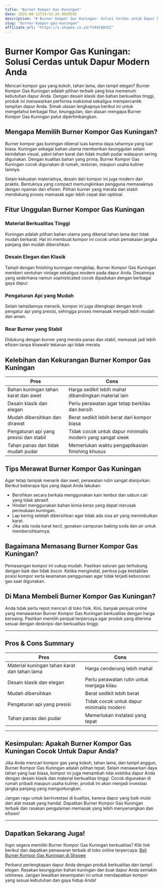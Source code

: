 ```yaml
---
title: "Burner Kompor Gas Kuningan"
date: 2025-08-12T14:53:24.995059Z
description: "# Burner Kompor Gas Kuningan: Solusi Cerdas untuk Dapur Modern Anda..."
slug: "burner-kompor-gas-kuningan"
affiliate_url: "https://s.shopee.co.id/7V44C68VX2"
---
```

# Burner Kompor Gas Kuningan: Solusi Cerdas untuk Dapur Modern Anda

Mencari kompor gas yang kokoh, tahan lama, dan tampil elegan? Burner Kompor Gas Kuningan adalah pilihan terbaik yang bisa memenuhi kebutuhan dapur Anda. Dengan desain klasik dan bahan berkualitas tinggi, produk ini menawarkan performa maksimal sekaligus mempercantik tampilan dapur Anda. Simak ulasan lengkapnya berikut ini untuk mengetahui berbagai fitur, keunggulan, dan alasan mengapa Burner Kompor Gas Kuningan patut dipertimbangkan.

## Mengapa Memilih Burner Kompor Gas Kuningan?

Burner kompor gas kuningan dikenal luas karena daya tahannya yang luar biasa. Kuningan sebagai bahan utama memberikan keunggulan selain keindahan visual, yakni tahan karat dan tidak mudah pudar walaupun sering digunakan. Dengan kualitas bahan yang prima, Burner Kompor Gas Kuningan cocok digunakan di rumah, restoran, maupun usaha kuliner lainnya.

Selain kekuatan materialnya, desain dari kompor ini juga modern dan praktis. Bentuknya yang compact memungkinkan pengguna memasaknya dengan nyaman dan efisien. Pilihan burner yang merata dan stabil mendukung proses memasak agar lebih cepat dan optimal.

## Fitur Unggulan Burner Kompor Gas Kuningan

### Material Berkualitas Tinggi  
Kuningan adalah pilihan bahan utama yang dikenal tahan lama dan tidak mudah berkarat. Hal ini membuat kompor ini cocok untuk pemakaian jangka panjang dan mudah dibersihkan.

### Desain Elegan dan Klasik  
Tampil dengan finishing kuningan mengkilap, Burner Kompor Gas Kuningan memberi sentuhan vintage sekaligus modern pada dapur Anda. Desainnya yang sederhana namun sophisticated cocok dipadukan dengan berbagai gaya dapur.

### Pengaturan Api yang Mudah  
Selain tampilannya menarik, kompor ini juga dilengkapi dengan knob pengatur api yang presisi, sehingga proses memasak menjadi lebih mudah dan aman.

### Rear Burner yang Stabil  
Didukung dengan burner yang merata panas dan stabil, memasak jadi lebih efisien tanpa khawatir tekanan api tidak merata.

## Kelebihan dan Kekurangan Burner Kompor Gas Kuningan

| **Pros** | **Cons** |
| --- | --- |
| Bahan kuningan tahan karat dan awet | Harga sedikit lebih mahal dibandingkan material lain |
| Desain klasik dan elegan | Perlu perawatan agar tetap berkilau dan bersih |
| Mudah dibersihkan dan dirawat | Berat sedikit lebih berat dari kompor biasa |
| Pengaturan api yang presisi dan stabil | Tidak cocok untuk dapur minimalis modern yang sangat sleek |
| Tahan panas dan tidak mudah pudar | Memerlukan waktu pengaplikasian finishing khusus |

## Tips Merawat Burner Kompor Gas Kuningan

Agar tetap tampak menarik dan awet, perawatan rutin sangat dianjurkan. Berikut beberapa tips yang dapat Anda lakukan:

- Bersihkan secara berkala menggunakan kain lembut dan sabun cair yang tidak abrasif.
- Hindari menggunakan bahan kimia keras yang dapat merusak permukaan kuningan.
- Lap kering setelah dibersihkan agar tidak ada sisa air yang menimbulkan karat.
- Jika ada noda karat kecil, gunakan campuran baking soda dan air untuk membersihkannya.

## Bagaimana Memasang Burner Kompor Gas Kuningan?

Pemasangan kompor ini cukup mudah. Pastikan saluran gas terhubung dengan baik dan tidak bocor. Ketika menginstal, periksa juga kestabilan posisi kompor serta keamanan penggunaan agar tidak terjadi kebocoran gas saat digunakan.

## Di Mana Membeli Burner Kompor Gas Kuningan?

Anda tidak perlu repot mencari di toko fisik. Kini, banyak penjual online yang menawarkan Burner Kompor Gas Kuningan berkualitas dengan harga bersaing. Pastikan memilih penjual terpercaya agar produk yang diterima sesuai dengan deskripsi dan berkualitas tinggi.

---

## Pros & Cons Summary

| **Pros** | **Cons** |
| --- | --- |
| Material kuningan tahan karat dan tahan lama | Harga cenderung lebih mahal |
| Desain klasik dan elegan | Perlu perawatan rutin untuk menjaga kilau |
| Mudah dibersihkan | Berat sedikit lebih berat |
| Pengaturan api yang presisi | Tidak cocok untuk dapur minimalis modern |
| Tahan panas dan pudar | Memerlukan instalasi yang tepat |

---

## Kesimpulan: Apakah Burner Kompor Gas Kuningan Cocok Untuk Dapur Anda?

Jika Anda mencari kompor gas yang kokoh, tahan lama, dan tampil anggun, Burner Kompor Gas Kuningan adalah pilihan tepat. Selain menawarkan daya tahan yang luar biasa, kompor ini juga menambah nilai estetika dapur Anda dengan desain klasik dan material berkualitas tinggi. Cocok digunakan di rumah pribadi maupun usaha kuliner, produk ini akan menjadi investasi jangka panjang yang menguntungkan.

Jangan ragu untuk berinvestasi di kualitas, karena dapur yang baik mulai dari alat masak yang handal. Dapatkan Burner Kompor Gas Kuningan terbaik dan rasakan pengalaman memasak yang lebih menyenangkan dan efisien!

---

## Dapatkan Sekarang Juga!

Ingin segera memiliki Burner Kompor Gas Kuningan berkualitas? Klik link berikut dan dapatkan penawaran terbaik di toko online terpercaya: [Beli Burner Kompor Gas Kuningan di Shopee](https://s.shopee.co.id/7V44C68VX2)

Perbarui perlengkapan dapur Anda dengan produk berkualitas dan tampil elegan. Rasakan keunggulan bahan kuningan dan buat dapur Anda semakin istimewa. Jangan lewatkan kesempatan ini untuk mendapatkan kompor yang sesuai kebutuhan dan gaya hidup Anda!